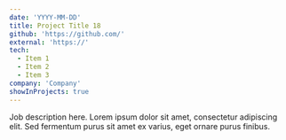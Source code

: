```yaml
---
date: 'YYYY-MM-DD'
title: Project Title 18
github: 'https://github.com/'
external: 'https://'
tech:
  - Item 1
  - Item 2
  - Item 3
company: 'Company'
showInProjects: true
---
```


Job description here. Lorem ipsum dolor sit amet, consectetur adipiscing elit. Sed fermentum purus sit amet ex varius, eget ornare purus finibus.
